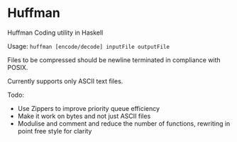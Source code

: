 # Huffman
Huffman Coding utility in Haskell

Usage: 
```huffman [encode/decode] inputFile outputFile```

Files to be compressed should be newline terminated in compliance with POSIX.

Currently supports only ASCII text files.

Todo: <ul>
  <li>Use Zippers to improve priority queue efficiency</li>
  <li>Make it work on bytes and not just ASCII files</li>
  <li>Modulise and comment and reduce the number of functions, rewriting in point free style for clarity</li>
</ul>
